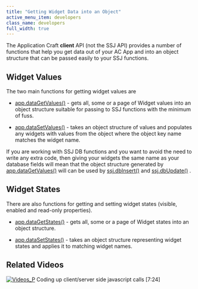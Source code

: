 ```yaml
---
title: "Getting Widget Data into an Object"
active_menu_item: developers
class_name: developers
full_width: true
---
```



The Application Craft **client** API (not the SSJ API) provides a number of functions that help you get data out of your AC App and into an object structure that can be passed easily to your SSJ functions.

## Widget Values

The two main functions for getting widget values are

 - [app.dataGetValues()](/developers/documentation/scripting-apis/client-api/widget-data-state-manipulation/datagetvalues) - gets all, some or a page of Widget values into an object structure suitable for passing to SSJ functions with the minimum of fuss.

 - [app.dataSetValues()](/developers/documentation/scripting-apis/client-api/widget-data-state-manipulation/datasetvalues) - takes an object structure of values and populates any widgets with values from the object where the object key name matches the widget name.

If you are working with SSJ DB functions and you want to avoid the need to write any extra code, then giving your widgets the same name as your database fields will mean that the object structure generated by [app.dataGetValues()](/developers/documentation/scripting-apis/client-api/widget-data-state-manipulation/datagetvalues) will can be used by [ssj.dbInsert()](/developers/documentation/scripting-apis/server-side-api/ssj-object/database/insert) and [ssj.dbUpdate()](/developers/documentation/scripting-apis/server-side-api/ssj-object/database/update) .

## Widget States

There are also functions for getting and setting widget states (visible, enabled and read-only properties).

 - [app.dataGetStates()](/developers/documentation/scripting-apis/client-api/widget-data-state-manipulation/datagetstates) - gets all, some or a page of Widget states into an object structure.

 - [app.dataSetStates()](/developers/documentation/scripting-apis/client-api/widget-data-state-manipulation/datasetstates) - takes an object structure representing widget states and applies it to matching widget names.

## Related Videos

[![Videos\_P](/img/docs/videos_p.png)](http://www.youtube.com/v/qY9M8bP9b70?autoplay=1&hd=1&fs=1&showsearch=0&rel=0&) Coding up client/server side javascript calls [7:24]
